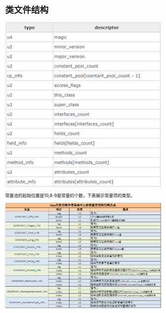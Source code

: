 # 类文件结构

![类文件结构](pic/class_code.png)

常量池的起始位置是10,8-9是常量的个数，下表展示常量项的类型。

![常量池数据类型](pic/constant_data_type.png)